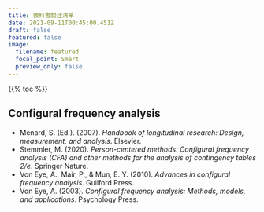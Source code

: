 ```yaml
---
title: 教科書關注清單
date: 2021-09-11T00:45:00.451Z
draft: false
featured: false
image:
  filename: featured
  focal_point: Smart
  preview_only: false
---
```

{{% toc %}}

## Configural frequency analysis
- Menard, S. (Ed.). (2007). _Handbook of longitudinal research: Design, measurement, and analysis_. Elsevier.
- Stemmler, M. (2020). _Person-centered methods: Configural frequency analysis (CFA) and other methods for the analysis of contingency tables 2/e_. Springer Nature.
- Von Eye, A., Mair, P., & Mun, E. Y. (2010). _Advances in configural frequency analysis_. Guilford Press.
- Von Eye, A. (2003). _Configural frequency analysis: Methods, models, and applications_. Psychology Press.